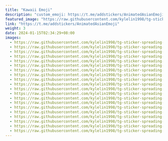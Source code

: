 ```yaml
---
title: "Kawaii Emoji"
description: "custom_emoji: https://t.me/addstickers/AnimatedAsianEmoji"
featured_image: "https://raw.githubusercontent.com/kylelin1998/tg-sticker-spreading-worldwide-images/main/img/8dce78e6-b92e-44a8-82ee-90f46d4b937c.jpg"
link: "https://t.me/addstickers/AnimatedAsianEmoji"
weight: 3
date: 2024-01-15T02:34:29+08:00
images:
  - https://raw.githubusercontent.com/kylelin1998/tg-sticker-spreading-worldwide-images/main/img/8dce78e6-b92e-44a8-82ee-90f46d4b937c.jpg
  - https://raw.githubusercontent.com/kylelin1998/tg-sticker-spreading-worldwide-images/main/img/09397a46-1a52-4789-a0c0-410e5f84d0b1.jpg
  - https://raw.githubusercontent.com/kylelin1998/tg-sticker-spreading-worldwide-images/main/img/695e28af-8593-4d9b-89a9-e13a72ed1236.jpg
  - https://raw.githubusercontent.com/kylelin1998/tg-sticker-spreading-worldwide-images/main/img/f2eeb5d9-6bd0-4a0b-bc6e-3db4e5024152.jpg
  - https://raw.githubusercontent.com/kylelin1998/tg-sticker-spreading-worldwide-images/main/img/066bd5f3-0b17-4287-beb6-bc2059884bf3.jpg
  - https://raw.githubusercontent.com/kylelin1998/tg-sticker-spreading-worldwide-images/main/img/884bd619-0cbe-4a19-a653-1f4e8d210643.jpg
  - https://raw.githubusercontent.com/kylelin1998/tg-sticker-spreading-worldwide-images/main/img/f3f1d2a0-6eb3-4bf1-b077-17679afe3fb8.jpg
  - https://raw.githubusercontent.com/kylelin1998/tg-sticker-spreading-worldwide-images/main/img/63b57337-9f74-4368-b30d-72eb24abe55e.jpg
  - https://raw.githubusercontent.com/kylelin1998/tg-sticker-spreading-worldwide-images/main/img/7e0f939e-3a1c-4135-9a00-8b9db229b26c.jpg
  - https://raw.githubusercontent.com/kylelin1998/tg-sticker-spreading-worldwide-images/main/img/756b5db7-76a1-49be-8346-f3c87796a20b.jpg
  - https://raw.githubusercontent.com/kylelin1998/tg-sticker-spreading-worldwide-images/main/img/dda66bf5-9cb6-4e21-80f4-77f223d4bc6a.jpg
  - https://raw.githubusercontent.com/kylelin1998/tg-sticker-spreading-worldwide-images/main/img/66274f11-3b17-4d72-b830-8b96124b723f.jpg
  - https://raw.githubusercontent.com/kylelin1998/tg-sticker-spreading-worldwide-images/main/img/bd87850a-b1d7-4cc2-abe8-9df72f1bf9de.jpg
  - https://raw.githubusercontent.com/kylelin1998/tg-sticker-spreading-worldwide-images/main/img/2f057252-03dd-4e0e-a6a5-fcc9afcd6d84.jpg
  - https://raw.githubusercontent.com/kylelin1998/tg-sticker-spreading-worldwide-images/main/img/59d23790-d078-4d52-97dd-7e83c005def2.jpg
  - https://raw.githubusercontent.com/kylelin1998/tg-sticker-spreading-worldwide-images/main/img/f51c1721-fde6-43b1-abf3-0b6479bc53af.jpg
  - https://raw.githubusercontent.com/kylelin1998/tg-sticker-spreading-worldwide-images/main/img/05899a6f-723e-4339-a4d3-8763007e1c1d.jpg
  - https://raw.githubusercontent.com/kylelin1998/tg-sticker-spreading-worldwide-images/main/img/6ca36749-3219-46fd-a537-f0ca953653ee.jpg
  - https://raw.githubusercontent.com/kylelin1998/tg-sticker-spreading-worldwide-images/main/img/dcd59d05-2342-4b7b-be35-34c86dbe6044.jpg
  - https://raw.githubusercontent.com/kylelin1998/tg-sticker-spreading-worldwide-images/main/img/1b62dcd8-8be3-4365-8ce1-2517c675ad0f.jpg
---
```

